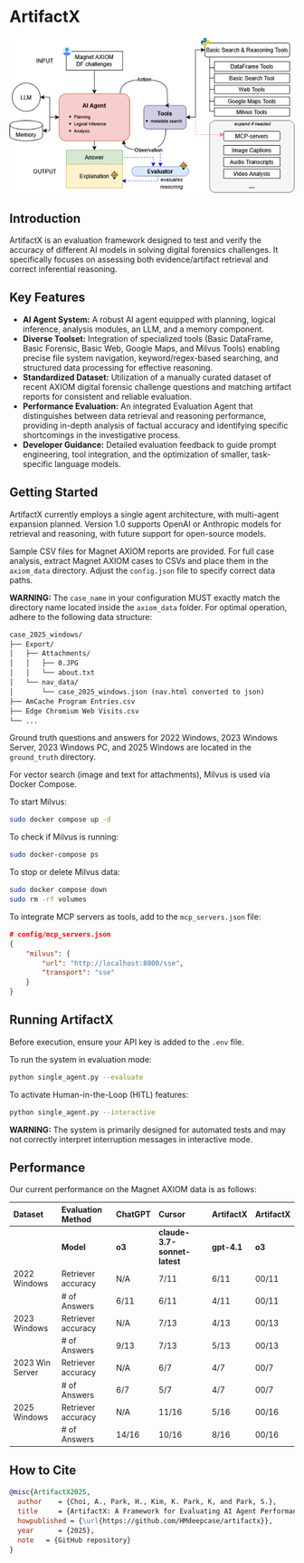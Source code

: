 # ArtifactX

![ArtifactX Logo](images/artifactX.png)

## Introduction
ArtifactX is an evaluation framework designed to test and verify the accuracy of different AI models in solving digital forensics challenges. It specifically focuses on assessing both evidence/artifact retrieval and correct inferential reasoning.

## Key Features
* **AI Agent System:** A robust AI agent equipped with planning, logical inference, analysis modules, an LLM, and a memory component.
* **Diverse Toolset:** Integration of specialized tools (Basic DataFrame, Basic Forensic, Basic Web, Google Maps, and Milvus Tools) enabling precise file system navigation, keyword/regex-based searching, and structured data processing for effective reasoning.
* **Standardized Dataset:** Utilization of a manually curated dataset of recent AXIOM digital forensic challenge questions and matching artifact reports for consistent and reliable evaluation.
* **Performance Evaluation:** An integrated Evaluation Agent that distinguishes between data retrieval and reasoning performance, providing in-depth analysis of factual accuracy and identifying specific shortcomings in the investigative process.
* **Developer Guidance:** Detailed evaluation feedback to guide prompt engineering, tool integration, and the optimization of smaller, task-specific language models.


## Getting Started
ArtifactX currently employs a single agent architecture, with multi-agent expansion planned. Version 1.0 supports OpenAI or Anthropic models for retrieval and reasoning, with future support for open-source models.

Sample CSV files for Magnet AXIOM reports are provided. For full case analysis, extract Magnet AXIOM cases to CSVs and place them in the `axiom_data` directory. Adjust the `config.json` file to specify correct data paths. 

**WARNING:** The `case_name` in your configuration MUST exactly match the directory name located inside the `axiom_data` folder. For optimal operation, adhere to the following data structure:

```markdown
case_2025_windows/
├── Export/
│   ├── Attachments/
│   │   ├── 0.JPG
│   │   └── about.txt
│   └── nav_data/
│       └── case_2025_windows.json (nav.html converted to json)
├── AmCache Program Entries.csv
├── Edge Chromium Web Visits.csv
└── ...
```

Ground truth questions and answers for 2022 Windows, 2023 Windows Server, 2023 Windows PC, and 2025 Windows are located in the `ground_truth` directory.

For vector search (image and text for attachments), Milvus is used via Docker Compose.

To start Milvus:
```bash
sudo docker compose up -d
```
To check if Milvus is running:
```bash
sudo docker-compose ps
```
To stop or delete Milvus data:
```bash
sudo docker compose down
sudo rm -rf volumes
```

To integrate MCP servers as tools, add to the `mcp_servers.json` file:
```json
# config/mcp_servers.json
{
    "milvus": {
        "url": "http://localhost:8000/sse",
        "transport": "sse"
    }
}
```

## Running ArtifactX
Before execution, ensure your API key is added to the `.env` file. 

To run the system in evaluation mode:
```bash
python single_agent.py --evaluate
```

To activate Human-in-the-Loop (HITL) features:
```bash
python single_agent.py --interactive
```
**WARNING:** The system is primarily designed for automated tests and may not correctly interpret interruption messages in interactive mode.

## Performance
Our current performance on the Magnet AXIOM data is as follows:


| Dataset        | Evaluation Method          | ChatGPT | Cursor                   | ArtifactX |  ArtifactX |           
| :------------- | :------------------------- | :------ | :----------------------- | :-------- |:-------- |
|                | **Model**                  | **o3**  | **claude-3.7-sonnet-latest** | **gpt-4.1** | **o3** |
| 2022 Windows   | Retriever accuracy         | N/A     | 7/11                     | 6/11      | 00/11      | 
|                | # of Answers               | 6/11    | 6/11                     | 4/11      | 00/11      | 
| 2023 Windows   | Retriever accuracy         | N/A     | 7/13                     | 4/13       | 00/13      | 
|                | # of Answers               | 9/13    | 7/13                     | 5/13       | 00/13      | 
| 2023 Win Server| Retriever accuracy         | N/A     | 6/7                      | 4/7       | 00/7      | 
|                | # of Answers               | 6/7     | 5/7                      | 4/7       | 00/7      | 
| 2025 Windows   | Retriever accuracy         | N/A     | 11/16                    | 5/16      | 00/16      | 
|                | # of Answers               | 14/16   | 10/16                    | 8/16      | 00/16      | 

## How to Cite

```bibtex
@misc{ArtifactX2025,
  author    = {Choi, A., Park, H., Kim, K. Park, K, and Park, S.},
  title     = {ArtifactX: A Framework for Evaluating AI Agent Performance in Digital Forensics},
  howpublished = {\url{https://github.com/HMdeepcase/artifactx}},
  year      = {2025},
  note   = {GitHub repository}
}
```


